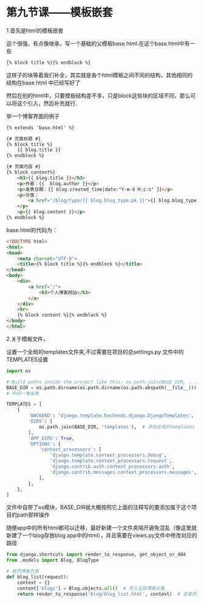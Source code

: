 # 第九节课——模板嵌套

1.首先是html的模板嵌套

这个很强，有点像继承，写一个基础的父模板base.html.在这个base.html中有一些

```html
{% block title %}{% endblock %}
```
这样子的块等着我们补全，其实就是各个html模板之间不同的结构，其他相同的结构在base.html
中已经写好了

然后在别的html中，只要模板结构差不多，只是block这些块的区域不同，那么可以将这个引入，然后补充就行.

举一个博客界面的例子
```html
{% extends 'base.html' %}

{# 页面标题 #}
{% block title %}
    {{ blog.title }}
{% endblock %}

{# 页面内容 #}
{% block content%}
    <h3>{{ blog.title }}</h3>
    <p>作者：{{  blog.author }}</p>
    <p>发表日期：{{ blog.created_time|date:"Y-m-d H:i:s" }}</p>
    <p>分类：
        <a href="/blog/type/{{ blog.blog_type.pk }}">{{ blog.blog_type }}</a>
    </p>
    <p>{{ blog.content }}</p>
{% endblock %}

```

base.html的代码为：

```html
<!DOCTYPE html>
<html>
<head>
    <meta charset="UTF-8">
    <title>{% block title %}{% endblock %}</title>
</head>
<body>
    <div>
        <a href="/">
            <h3>个人博客网站</h3>
        </a>
    </div>
    <hr>
    {% block content %}{% endblock %}
</body>
</html>
```

2.关于模板文件，

设置一个全局的templates文件夹,不过需要在项目的总settings.py 文件中的TEMPLATES设置

```python
import os

# Build paths inside the project like this: os.path.join(BASE_DIR, ...)
BASE_DIR = os.path.dirname(os.path.dirname(os.path.abspath(__file__)))
# 中间一堆省略

TEMPLATES = [
    {
        'BACKEND': 'django.template.backends.django.DjangoTemplates',
        'DIRS': [
            os.path.join(BASE_DIR, 'templates'),  # 添加全局的templates
        ],
        'APP_DIRS': True,
        'OPTIONS': {
            'context_processors': [
                'django.template.context_processors.debug',
                'django.template.context_processors.request',
                'django.contrib.auth.context_processors.auth',
                'django.contrib.messages.context_processors.messages',
            ],
        },
    },
]
```

文件中自带了os模块，BASE_DIR就大概按照它上面的注释写的要添加属于这个项目的path那样操作

随便app中的所有html都可以迁移，最好新建一个文件夹隔开避免混乱（像这里就新建了一个blog存放blog app中的html），并且需要在views.py文件中修改对应的路径
```python
from django.shortcuts import render_to_response, get_object_or_404
from .models import Blog, BlogType

# 首页博客列表
def blog_list(request):
    context = {}
    context['blogs'] = Blog.objects.all()  # 传入全部博客对象
    return render_to_response('blog/blog_list.html', context)  # 这里的对于的html的路径原来是blog_list.html，现在要在前面加上blog不然找不到
```